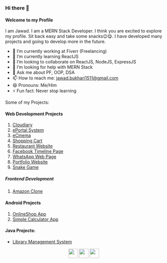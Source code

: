 ### Hi there 👋
#### Welcome to my Profile ####
I am Jawad. I am a MERN Stack Developer. I think you are excited to explore my profile. Sit back easy and take some snacks😉😋. I have developed many projects and going to develop more in the future. 

- 🔭 I’m currently working at Fiverr (Freelancing)
- 🌱 I’m currently learning ReactJS
- 👯 I’m looking to collaborate on ReactJS, NodeJS, ExpressJS
- 🤔 I’m looking for help with MERN Stack
- 💬 Ask me about PF, OOP, DSA
- 📫 How to reach me: jawad.bukhari1511@gmail.com
- 😄 Pronouns: Me/Him
- ⚡ Fun fact: Never stop learning

Some of my Projects:
#### Web Development Projects
1. [Cloudiary](https://github.com/alijawad1511/Cloudiary-MERN)
2. [ePortal System](https://github.com/alijawad1511/ePortal-System)
3. [eCinema](https://github.com/alijawad1511/eCinema-ReactJS)
4. [Shopping Cart](https://github.com/alijawad1511/Shopping-Cart-MERN)
5. [Restaurant Website](https://github.com/alijawad1511/Food-Website)
6. [Facebook Timeline Page](https://github.com/alijawad1511/Facebook-Home-Page)
7. [WhatsApp Web Page](https://github.com/alijawad1511/WhatsApp-Clone)
8. [Portfolio Website](https://github.com/alijawad1511/Portfolio-Example)
9. [Snake Game](https://github.com/alijawad1511/Snake-Game)

##### Frontend Development
1. [Amazon Clone](https://github.com/alijawad1511/Amazon-Clone)

#### Android Projects
1. [OnlineShop App](https://github.com/alijawad1511/OnlineShop-Android-App)
2. [Simple Calculator App](https://github.com/alijawad1511/Simple_Calculator_Android)

#### Java Projects:
- [Library Management System](https://github.com/alijawad1511/Library_Management_System)



<div align="center">
    <img src="https://cultofthepartyparrot.com/flags/hd/pakistanparrot.gif" width="30" height="30"/>
    <img src="https://cultofthepartyparrot.com/flags/hd/turkeyparrot.gif" width="30" height="30"/>
    <img src="https://cultofthepartyparrot.com/flags/hd/saudiarabiaparrot.gif" width="30" height="30"/>
</div>
